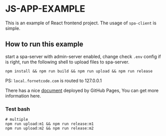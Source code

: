 # JS-APP-EXAMPLE

This is an example of React frontend project. The usage of `spa-client` is simple.

## How to run this example

start a spa-server with admin-server enabled, change check `.env` config if is right, run the following shell to
upload files to spa-server.

```shell
npm install && npm run build && npm run upload && npm run release
```

PS: `local.fornetcode.com` is routed to 127.0.0.1

There has a nice [document](https://fornetcode.github.io/spa-server/) deployed by GitHub Pages, You can get more
information here.

### Test bash

```shell
# multiple
npm run upload:m1 && npm run release:m1
npm run upload:m2 && npm run release:m2
```
